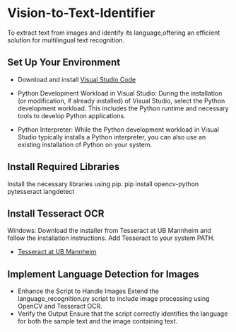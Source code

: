 # Vision-to-Text-Identifier
To extract text from images and identify its language,offering an efficient solution for multilingual text recognition.

## Set Up Your Environment
- Download and install [Visual Studio Code](https://code.visualstudio.com/)

- Python Development Workload in Visual Studio: During the installation (or modification, if already installed) of Visual Studio, select the Python development workload. This includes the Python runtime and necessary tools to develop Python applications.
- Python Interpreter: While the Python development workload in Visual Studio typically installs a Python interpreter, you can also use an existing installation of Python on your system.

## Install Required Libraries
Install the necessary libraries using pip.
pip install opencv-python pytesseract langdetect

## Install Tesseract OCR
Windows: Download the installer from Tesseract at UB Mannheim and follow the installation instructions. Add Tesseract to your system PATH.
- [Tesseract at UB Mannheim](https://github.com/UB-Mannheim/tesseract/wiki)

## Implement Language Detection for Images

- Enhance the Script to Handle Images
Extend the language_recognition.py script to include image processing using OpenCV and Tesseract OCR.
- Verify the Output
Ensure that the script correctly identifies the language for both the sample text and the image containing text.
